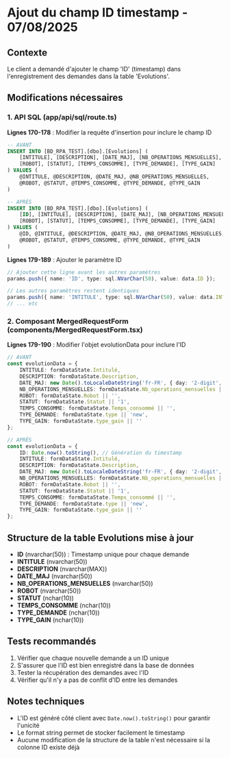 # Ajout du champ ID timestamp - 07/08/2025

## Contexte
Le client a demandé d'ajouter le champ 'ID' (timestamp) dans l'enregistrement des demandes dans la table 'Evolutions'.

## Modifications nécessaires

### 1. API SQL (app/api/sql/route.ts)
**Lignes 170-178** : Modifier la requête d'insertion pour inclure le champ ID

```sql
-- AVANT
INSERT INTO [BD_RPA_TEST].[dbo].[Evolutions] (
    [INTITULE], [DESCRIPTION], [DATE_MAJ], [NB_OPERATIONS_MENSUELLES],
    [ROBOT], [STATUT], [TEMPS_CONSOMME], [TYPE_DEMANDE], [TYPE_GAIN]
) VALUES (
    @INTITULE, @DESCRIPTION, @DATE_MAJ, @NB_OPERATIONS_MENSUELLES,
    @ROBOT, @STATUT, @TEMPS_CONSOMME, @TYPE_DEMANDE, @TYPE_GAIN
)

-- APRÈS
INSERT INTO [BD_RPA_TEST].[dbo].[Evolutions] (
    [ID], [INTITULE], [DESCRIPTION], [DATE_MAJ], [NB_OPERATIONS_MENSUELLES],
    [ROBOT], [STATUT], [TEMPS_CONSOMME], [TYPE_DEMANDE], [TYPE_GAIN]
) VALUES (
    @ID, @INTITULE, @DESCRIPTION, @DATE_MAJ, @NB_OPERATIONS_MENSUELLES,
    @ROBOT, @STATUT, @TEMPS_CONSOMME, @TYPE_DEMANDE, @TYPE_GAIN
)
```

**Lignes 179-189** : Ajouter le paramètre ID

```typescript
// Ajouter cette ligne avant les autres paramètres
params.push({ name: 'ID', type: sql.NVarChar(50), value: data.ID });

// Les autres paramètres restent identiques
params.push({ name: 'INTITULE', type: sql.NVarChar(50), value: data.INTITULE });
// ... etc
```

### 2. Composant MergedRequestForm (components/MergedRequestForm.tsx)

**Lignes 179-190** : Modifier l'objet evolutionData pour inclure l'ID

```typescript
// AVANT
const evolutionData = {
    INTITULE: formDataState.Intitulé,
    DESCRIPTION: formDataState.Description,
    DATE_MAJ: new Date().toLocaleDateString('fr-FR', { day: '2-digit', month: '2-digit', year: 'numeric' }),
    NB_OPERATIONS_MENSUELLES: formDataState.Nb_operations_mensuelles || '',
    ROBOT: formDataState.Robot || '',
    STATUT: formDataState.Statut || '1',
    TEMPS_CONSOMME: formDataState.Temps_consommé || '',
    TYPE_DEMANDE: formDataState.type || 'new',
    TYPE_GAIN: formDataState.type_gain || ''
};

// APRÈS
const evolutionData = {
    ID: Date.now().toString(), // Génération du timestamp
    INTITULE: formDataState.Intitulé,
    DESCRIPTION: formDataState.Description,
    DATE_MAJ: new Date().toLocaleDateString('fr-FR', { day: '2-digit', month: '2-digit', year: 'numeric' }),
    NB_OPERATIONS_MENSUELLES: formDataState.Nb_operations_mensuelles || '',
    ROBOT: formDataState.Robot || '',
    STATUT: formDataState.Statut || '1',
    TEMPS_CONSOMME: formDataState.Temps_consommé || '',
    TYPE_DEMANDE: formDataState.type || 'new',
    TYPE_GAIN: formDataState.type_gain || ''
};
```

## Structure de la table Evolutions mise à jour
- **ID** (nvarchar(50)) : Timestamp unique pour chaque demande
- **INTITULE** (nvarchar(50))
- **DESCRIPTION** (nvarchar(MAX))
- **DATE_MAJ** (nvarchar(50))
- **NB_OPERATIONS_MENSUELLES** (nvarchar(50))
- **ROBOT** (nvarchar(50))
- **STATUT** (nchar(10))
- **TEMPS_CONSOMME** (nchar(10))
- **TYPE_DEMANDE** (nchar(10))
- **TYPE_GAIN** (nchar(10))

## Tests recommandés
1. Vérifier que chaque nouvelle demande a un ID unique
2. S'assurer que l'ID est bien enregistré dans la base de données
3. Tester la récupération des demandes avec l'ID
4. Vérifier qu'il n'y a pas de conflit d'ID entre les demandes

## Notes techniques
- L'ID est généré côté client avec `Date.now().toString()` pour garantir l'unicité
- Le format string permet de stocker facilement le timestamp
- Aucune modification de la structure de la table n'est nécessaire si la colonne ID existe déjà